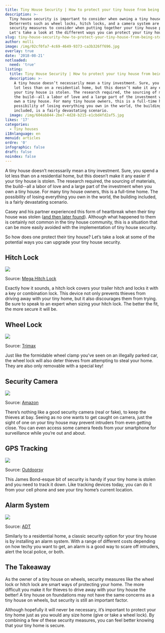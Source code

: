 ```yaml
---
title: Tiny House Security | How to protect your tiny house from being stolen
description: >-
  Tiny house security is important to consider when owning a tiny house.
  Deterrents such as wheel locks, hitch locks, and a camera system are all smart
  security measures to consider when putting together your tiny house plans.
  Let's take a look at the different ways you can protect your tiny house. 
slug: tiny-house-security-how-to-protect-your-tiny-house-from-being-stolen
author: molli
image: /img/02cf0fa7-4c69-4649-9373-ca3b326ff696.jpg
overlay: true
date: '2018-08-21'
notloaded:
  need: 'true'
listing:
  title: Tiny House Security | How to protect your tiny house from being stolen
  description: >-
    A tiny house doesn’t necessarily mean a tiny investment. Sure, you spend a
    lot less than on a residential home, but this doesn’t make it any easier if
    your tiny house is stolen. The research required, the sourcing of materials,
    the build--all a labor of love and a large part of the investment when you
    own a tiny house. For many tiny house owners, this is a full-time home. The
    possibility of losing everything you own in the world, the building
    included, is a fairly devastating scenario. 
  image: /img/604ab844-2be7-4d28-b215-e1cbd4fd2af5.jpg
likes: '17'
categories:
  - Tiny houses
i18nlanguage: en
menuid: articles
ordre: '0'
infographic: false
draft: false
noindex: false
---
```

A tiny house doesn’t necessarily mean a tiny investment. Sure, you spend a lot less than on a residential home, but this doesn’t make it any easier if your tiny house is stolen. The research required, the sourcing of materials, the build--all a labor of love and a large part of the investment when you own a tiny house. For many tiny house owners, this is a full-time home. The possibility of losing everything you own in the world, the building included, is a fairly devastating scenario. 

Casey and his partner experienced this form of heartbreak when their tiny house was stolen ([and then later found](https://caseyfriday.com/2015/01/house-found-aftermath-tiny-house-theft/)). Although what happened to them is certainly not common in the tiny house community, this is a situation that can be more easily avoided with the implementation of tiny house security.

So how does one protect their tiny house? Let’s take a look at some of the potential ways you can upgrade your tiny house security. 

## Hitch Lock

![](/img/screen-shot-2018-08-21-at-16.31.33.png)

<span class="figcaption">Source: [Mega Hitch Lock](https://megahitchlock.com/product/one-size-fits-2-2-516-trailer-hitch-lock/)</span>

Exactly how it sounds, a hitch lock covers your trailer hitch and locks it with a key or combination lock. This device not only prevents thieves from driving away with your tiny home, but it also discourages them from trying. Be sure to speak to an expert when sizing your hitch lock. The better the fit, the more secure it will be. 

## Wheel Lock

![](/img/screen-shot-2018-08-21-at-16.35.36.png)

<span class="figcaption">Source: [Trimax](https://www.sturdybuiltonline.com/Trimax-Trailer-Wheel-Lock-Chock-Security-Boot-Clamp-TCL75_p_792.html)</span>

Just like the formidable wheel clamp you’ve seen on an illegally parked car, the wheel lock will also deter thieves from attempting to steal your home. They are also only removable with a special key!

## Security Camera 

![](/img/screen-shot-2018-08-21-at-16.38.46.png)

<span class="figcaption">Source: [Amazon](https://www.amazon.com/Amcrest-Outdoor-3-Megapixel-Wireless-Security/dp/B01I01Z1M2/ref=as_li_ss_tl?&imprToken=U8N4dlWXFLaKgZ46GZ509g&slotNum=18&ie=UTF8&qid=1506364705&sr=8-3&keywords=amcrest+outdoor+wifi+camera&linkCode=sl1&tag=safewicom-20&linkId=bf3b311c7fd1dfc6451d7a4c8cc22e71&linkCode=w61&imprToken=7Hty1zrBHqxMl9Xsv.gchw&slotNum=1)</span>

There’s nothing like a good security camera (real or fake), to keep the thieves at bay. Seeing as no one wants to get caught on camera, just the sight of one on your tiny house may prevent intruders from even getting close. You can even access some camera feeds from your smartphone for surveillance while you’re out and about. 

## GPS Tracking

![](/img/outdoorsy-tracker-solar-75bdbcc0.jpg)

<span class="figcaption">Source: [Outdoorsy](https://www.outdoorsy.com/gps)</span>

This James Bond-esque bit of security is handy if your tiny home is stolen and you need to track it down. Like tracking devices today, you can do it from your cell phone and see your tiny home’s current location. 

## Alarm System

![](/img/screen-shot-2018-08-21-at-16.42.40.png)

<span class="figcaption">Source: [ADT](https://www.adt.com/resources/how-to-secure-a-smaller-home)</span> 

Similarly to a residential home, a classic security option for your tiny house is by installing an alarm system. With a range of different costs depending on how techy you want to get, an alarm is a good way to scare off intruders, alert the local police, or both.

## The Takeaway

As the owner of a tiny house on wheels, security measures like the wheel lock or hitch lock are smart ways of protecting your home. The more difficult you make it for thieves to drive away with your tiny house the better! A tiny house on foundations may not have the same concerns as a tiny house on wheels, but security is still an important factor. 

Although hopefully it will never be necessary, it’s important to protect your tiny home just as you would any size home (give or take a wheel lock). By combining a few of these security measures, you can feel better knowing that your tiny home is secure.
